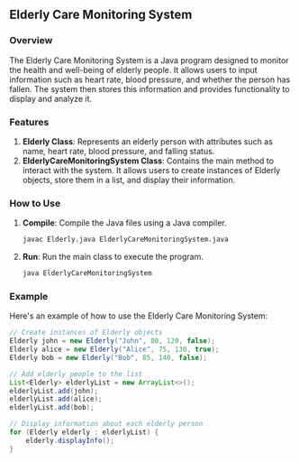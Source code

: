 ## Elderly Care Monitoring System

### Overview

The Elderly Care Monitoring System is a Java program designed to monitor the health and well-being of elderly people. It allows users to input information such as heart rate, blood pressure, and whether the person has fallen. The system then stores this information and provides functionality to display and analyze it.

### Features

1. **Elderly Class**: Represents an elderly person with attributes such as name, heart rate, blood pressure, and falling status.
2. **ElderlyCareMonitoringSystem Class**: Contains the main method to interact with the system. It allows users to create instances of Elderly objects, store them in a list, and display their information.

### How to Use

1. **Compile**: Compile the Java files using a Java compiler.
    
    ```bash
    javac Elderly.java ElderlyCareMonitoringSystem.java
    
    ```
    
2. **Run**: Run the main class to execute the program.
    
    ```bash
    java ElderlyCareMonitoringSystem
    
    ```
    

### Example

Here's an example of how to use the Elderly Care Monitoring System:

```java
// Create instances of Elderly objects
Elderly john = new Elderly("John", 80, 120, false);
Elderly alice = new Elderly("Alice", 75, 130, true);
Elderly bob = new Elderly("Bob", 85, 140, false);

// Add elderly people to the list
List<Elderly> elderlyList = new ArrayList<>();
elderlyList.add(john);
elderlyList.add(alice);
elderlyList.add(bob);

// Display information about each elderly person
for (Elderly elderly : elderlyList) {
    elderly.displayInfo();
}

```
